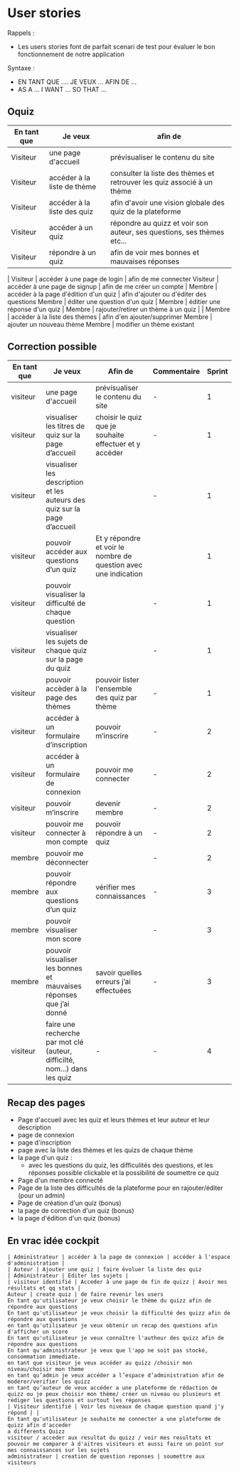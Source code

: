 # User stories

Rappels : 
- Les users stories font de parfait scenari de test pour évaluer le bon fonctionnement de notre application 


Syntaxe : 
- EN TANT QUE .... JE VEUX ... AFIN DE ...
- AS A ... I WANT ... SO THAT ... 


## Oquiz

| En tant que | Je veux | afin de | 
| -- | -- | -- |
Visiteur | une page d'accueil | prévisualiser le contenu du site | 
Visiteur | accéder à la liste de thème | consulter la liste des thèmes et retrouver les quiz associé à un thème | 
Visiteur | accéder à la liste des quiz | afin d'avoir une vision globale des quiz de la plateforme
Visiteur | accéder à un quiz | répondre au quizz et voir son auteur, ses questions, ses thèmes etc...
Visiteur | répondre à un quiz | afin de voir mes bonnes et mauvaises réponses
| 
Visiteur | accéder à une page de login | afin de me connecter
Visiteur | accéder à une page de signup | afin de me créer un compte
| 
Membre | accéder à la page d'édition d'un quiz | afin d'ajouter ou d'éditer des questions
Membre | éditer une question d'un quiz | 
Membre | éditier une réponse d'un quiz | 
Membre | rajouter/retirer un thème à un quiz | 
| 
Membre | accèder à la liste des thèmes | afin d'en ajouter/supprimer
Membre | ajouter un nouveau thème 
Membre | modifier un thème existant


## Correction possible

| En tant que | Je veux | Afin de | Commentaire | Sprint
| -- | -- | -- | -- | -- |
visiteur | une page d'accueil | prévisualiser le contenu du site | - | 1 |
visiteur | visualiser les titres de quiz sur la page d’accueil | choisir le quiz que je souhaite effectuer et y accéder | - | 1 |
visiteur | visualiser les description et les auteurs des quiz sur la page d’accueil |  | - | 1 |
visiteur | pouvoir accéder aux questions d’un quiz | Et y répondre et voir le nombre de question avec une indication | | 1 |
visiteur | pouvoir visualiser la difficulté de chaque question |  | - | 1 |
visiteur | visualiser les sujets de chaque quiz sur la page du quiz |  | - | 1 |
visiteur | pouvoir accèder à la page des thèmes | pouvoir lister l'ensemble des quiz par thème | - | 1 |
visiteur | accéder à un formulaire d’inscription | pouvoir m’inscrire | - | 2 |
visiteur | accéder à un formulaire de connexion | pouvoir me connecter | - | 2 |
visiteur | pouvoir m’inscrire | devenir membre | - | 2 |
visiteur | pouvoir me connecter à mon compte | pouvoir répondre à un quiz | - | 2 |
membre | pouvoir me déconnecter |  | - | 2 |
membre | pouvoir répondre aux questions d’un quiz | vérifier mes connaissances | - | 3 |
membre | pouvoir visualiser mon score |  | - | 3 |
membre | pouvoir visualiser les bonnes et mauvaises réponses que j’ai donné | savoir quelles erreurs j’ai effectuées | - | 3 |
visiteur | faire une recherche par mot clé (auteur, difficilté, nom...) dans les quiz | - | - |  4


## Recap des pages 

- Page d'accueil avec les quiz et leurs thèmes et leur auteur et leur description
- page de connexion
- page d'inscription
- page avec la liste des thèmes et les quizs de chaque thème 
- la page d'un quiz :
  - avec les questions du quiz, les difficulités des questions, et les réponses possible clickable et la possibilité de soumettre ce quiz
- Page d'un membre connecté 
- Page de la liste des difficultés de la plateforme pour en rajouter/éditer (pour un admin)
- Page de création d'un quiz (bonus)
- la page de correction d'un quiz (bonus)
- la page d'édition d'un quiz (bonus)



## En vrac idée cockpit

```
| Administrateur | accéder à la page de connexion | accéder à l'espace d'administration |
| Auteur | Ajouter une quiz | faire évoluer la liste des quiz
| Administrateur | Editer les sujets | 
| visiteur identifié | Acceder à une page de fin de quizz | Avoir mes résultats et qq stats |
Auteur | create quiz | de faire revenir les users
En tant qu'utilisateur je veux choisir le thème du quizz afin de répondre aux questions
En tant qu'utilisateur je veux choisir la difficulté des quizz afin de répondre aux questions
en tant qu'utilisateur je veux obtenir un recap des questions afin d'afficher un score
En tant qu'utilisateur je veux connaître l'autheur des quizz afin de répondre aux questions
En tant qu'administrateur je veux que l'app ne soit pas stocké, consommation immediate.
en tant que visiteur je veux accéder au quizz /choisir mon niveau/choisir mon theme
en tant qu’admin je veux accéder a l’espace d’administration afin de modérer/verifier les quizz
en tant qu’auteur de veux accéder a une plateforme de rédaction de quizz ou je peux choisir mon thème/ créer un niveau ou plusieurs et rédiger les questions et surtout les réponses
| Visiteur identifié | Voir les niveaux de chaque question quand j'y répond | |
En tant qu'utilisateur je souhaite me connecter a une plateforme de quizz afin d'acceder
a differents Quizz
visiteur / acceder aux resultat du quizz / voir mes resultats et pouvoir me comparer à d'aitres visiteurs et aussi faire un point sur mes connaissances sur les sujets
administrateur | creation de question reponses | soumettre aux visiteurs
```
